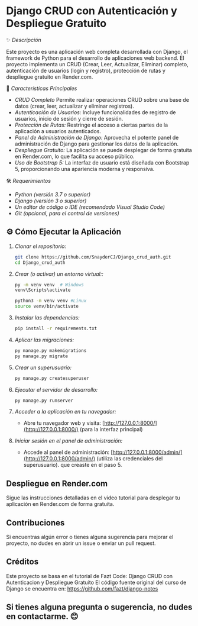 # Django CRUD con Autenticación y Despliegue Gratuito

✨ *Descripción*  

Este proyecto es una aplicación web completa desarrollada con Django, el framework de Python para el desarrollo de aplicaciones web backend.  El proyecto implementa un CRUD (Crear, Leer, Actualizar, Eliminar) completo, autenticación de usuarios (login y registro), protección de rutas y despliegue gratuito en Render.com.

🚀 *Características Principales*

* *CRUD Completo* Permite realizar operaciones CRUD sobre una base de datos (crear, leer, actualizar y eliminar registros).
* *Autenticación de Usuarios:* Incluye funcionalidades de registro de usuarios, inicio de sesión y cierre de sesión.
* *Protección de Rutas:* Restringe el acceso a ciertas partes de la aplicación a usuarios autenticados.
* *Panel de Administración de Django:* Aprovecha el potente panel de administración de Django para gestionar los datos de la aplicación.
* *Despliegue Gratuito:* La aplicación se puede desplegar de forma gratuita en Render.com, lo que facilita su acceso público.
* *Uso de Bootstrap 5:* La interfaz de usuario está diseñada con Bootstrap 5, proporcionando una apariencia moderna y responsiva.

🛠️ *Requerimientos*

* *Python (versión 3.7 o superior)*
* *Django (versión 3 o superior)*
* *Un editor de código o IDE (recomendado Visual Studio Code)*
* *Git (opcional, para el control de versiones)*

## ⚙️ Cómo Ejecutar la Aplicación  

1. *Clonar el repositorio:*
   ```bash
   git clone https://github.com/SnayderCJ/Django_crud_auth.git
   cd Django_crud_auth
   ```
    
3. *Crear (o activar) un entorno virtual::*   
    ```bash
    py -m venv venv  # Windows
    venv\Scripts\activate 

    python3 -m venv venv #Linux
    source venv/bin/activate
    ```

4. *Instalar las dependencias:*
    ```bash
    pip install -r requirements.txt
    ```

5. *Aplicar las migraciones:*
    ```bash
    py manage.py makemigrations
    py manage.py migrate
    ```

6. *Crear un superusuario:*
    ```bash
    py manage.py createsuperuser
    ```

7. *Ejecutar el servidor de desarrollo:*
    ```bash
    py manage.py runserver
    ```

8. *Acceder a la aplicación en tu navegador:*
    
    *   Abre tu navegador web y visita: [http://127.0.0.1:8000/](http://127.0.0.1:8000/) (para la interfaz principal)
    

9. *Iniciar sesión en el panel de administración:*
    
    *   Accede al panel de administración: [http://127.0.0.1:8000/admin/](http://127.0.0.1:8000/admin/) (utiliza las credenciales del superusuario). que creaste en el paso 5.
    

## Despliegue en Render.com
Sigue las instrucciones detalladas en el video tutorial para desplegar tu aplicación en Render.com de forma gratuita.

## Contribuciones
Si encuentras algún error o tienes alguna sugerencia para mejorar el proyecto, no dudes en abrir un issue o enviar un pull request.

## Créditos
Este proyecto se basa en el tutorial de Fazt Code: Django CRUD con Autenticacion y Despliegue Gratuito
El código fuente original del curso de Django se encuentra en: https://github.com/fazt/django-notes

## Si tienes alguna pregunta o sugerencia, no dudes en contactarme. 😊 